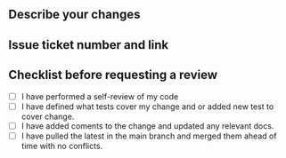 ## Describe your changes

## Issue ticket number and link

## Checklist before requesting a review
- [ ] I have performed a self-review of my code
- [ ] I have defined what tests cover my change and or added new test to cover change. 
- [ ] I have added coments to the change and updated any relevant docs.
- [ ] I have pulled the latest in the main branch and merged them ahead of time with no conflicts.
